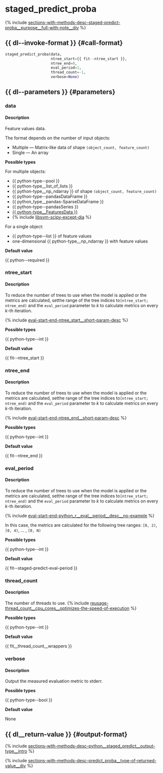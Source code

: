 # staged_predict_proba

{% include [sections-with-methods-desc-staged-predict-proba__purpose__full-with-note__div](../_includes/work_src/reusage/staged-predict-proba__purpose__full-with-note__div.md) %}

## {{ dl--invoke-format }} {#call-format}

```python
staged_predict_proba(data, 
                     ntree_start={{ fit--ntree_start }}, 
                     ntree_end=0,
                     eval_period=1,
                     thread_count=-1, 
                     verbose=None)
```

## {{ dl--parameters }} {#parameters}

### data

#### Description

Feature values data.

The format depends on the number of input objects:

- Multiple — Matrix-like data of shape `(object_count, feature_count)`
- Single — An array

**Possible types** 

For multiple objects:

- {{ python-type--pool }}
- {{ python-type__list_of_lists }}
- {{ python-type__np_ndarray }} of shape `(object_count, feature_count)`
- {{ python-type--pandasDataFrame }}
- {{ python_type__pandas-SparseDataFrame }}
- {{ python-type--pandasSeries }}
- [{{ python-type__FeaturesData }}](../concepts/python-features-data__desc.md)
- {% include [libsvm-scipy-except-dia](../_includes/work_src/reusage-formats/scipy-except-dia.md) %}
    

For a single object:

- {{ python-type--list }} of feature values
- one-dimensional {{ python-type__np_ndarray }} with feature values

**Default value** 

{{ python--required }}

### ntree_start

#### Description

To reduce the number of trees to use when the model is applied or the metrics are calculated, setthe range of the tree indices to`[ntree_start; ntree_end)` and the `eval_period` parameter to _k_ to calculate metrics on every _k_-th iteration.
 
{% include [eval-start-end-ntree_start__short-param-desc](../_includes/work_src/reusage-common-phrases/ntree_start__short-param-desc.md) %}
 
**Possible types** 
 
{{ python-type--int }}
 
**Default value** 
 
{{ fit--ntree_start }}

### ntree_end
 
#### Description
 
To reduce the number of trees to use when the model is applied or the metrics are calculated, setthe range of the tree indices to`[ntree_start; ntree_end)` and the `eval_period` parameter to _k_ to calculate metrics on every _k_-th iteration.
 
{% include [eval-start-end-ntree_end__short-param-desc](../_includes/work_src/reusage-common-phrases/ntree_end__short-param-desc.md) %}
 
**Possible types** 
 
{{ python-type--int }}
 
**Default value** 
 
{{ fit--ntree_end }}

### eval_period
 
#### Description
 
To reduce the number of trees to use when the model is applied or the metrics are calculated, setthe range of the tree indices to`[ntree_start; ntree_end)` and the `eval_period` parameter to _k_ to calculate metrics on every _k_-th iteration.
 
{% include [eval-start-end-python_r__eval__period__desc__no-example](../_includes/work_src/reusage-common-phrases/python_r__eval__period__desc__no-example.md) %}
 
 
In this case, the metrics are calculated for the following tree ranges: `[0, 2)`, `[0, 4)`, ... , `[0, N)`
 
 
**Possible types** 
 
{{ python-type--int }}
 
**Default value** 
 
{{ fit--staged-predict-eval-period }}
 
### thread_count

#### Description

The number of threads to use.
{% include [reusage-thread_count__cpu_cores__optimizes-the-speed-of-execution](../_includes/work_src/reusage/thread_count__cpu_cores__optimizes-the-speed-of-execution.md) %}

**Possible types** 

{{ python-type--int }}

**Default value** 

{{ fit__thread_count__wrappers }}

### verbose

#### Description

Output the measured evaluation metric to stderr.

**Possible types** 

{{ python-type--bool }}

**Default value** 

None

## {{ dl__return-value }} {#output-format}

{% include [sections-with-methods-desc-python__staged_predict__output-type__intro](../_includes/work_src/reusage/python__staged_predict__output-type__intro.md) %}


{% include [sections-with-methods-desc-predict_proba__type-of-returned-value__div](../_includes/work_src/reusage/predict_proba__type-of-returned-value__div.md) %}

